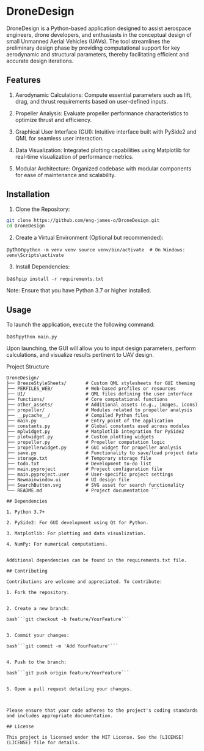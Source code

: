 # DroneDesign

DroneDesign is a Python-based application designed to assist aerospace engineers, drone developers, and enthusiasts in the conceptual design of small Unmanned Aerial Vehicles (UAVs). The tool streamlines the preliminary design phase by providing computational support for key aerodynamic and structural parameters, thereby facilitating efficient and accurate design iterations.

## Features

1. Aerodynamic Calculations: Compute essential parameters such as lift, drag, and thrust requirements based on user-defined inputs.

2. Propeller Analysis: Evaluate propeller performance characteristics to optimize thrust and efficiency.

3. Graphical User Interface (GUI): Intuitive interface built with PySide2 and QML for seamless user interaction.

4. Data Visualization: Integrated plotting capabilities using Matplotlib for real-time visualization of performance metrics.

5. Modular Architecture: Organized codebase with modular components for ease of maintenance and scalability.


## Installation

1. Clone the Repository:

```bash
git clone https://github.com/eng-james-o/DroneDesign.git
cd DroneDesign
```


2. Create a Virtual Environment (Optional but recommended):

python```python -m venv venv
source venv/bin/activate  # On Windows: venv\Scripts\activate```


3. Install Dependencies:

bash```pip install -r requirements.txt```

Note: Ensure that you have Python 3.7 or higher installed.



## Usage

To launch the application, execute the following command:

bash```python main.py```

Upon launching, the GUI will allow you to input design parameters, perform calculations, and visualize results pertinent to UAV design.

Project Structure

```text
DroneDesign/
├── BreezeStyleSheets/       # Custom QML stylesheets for GUI theming
├── PERFILES_WEB/            # Web-based profiles or resources
├── UI/                      # QML files defining the user interface
├── functions/               # Core computational functions
├── other_assets/            # Additional assets (e.g., images, icons)
├── propeller/               # Modules related to propeller analysis
├── __pycache__/             # Compiled Python files
├── main.py                  # Entry point of the application
├── constants.py             # Global constants used across modules
├── mplwidget.py             # Matplotlib integration for PySide2
├── plotwidget.py            # Custom plotting widgets
├── propeller.py             # Propeller computation logic
├── propellerwidget.py       # GUI widget for propeller analysis
├── save.py                  # Functionality to save/load project data
├── storage.txt              # Temporary storage file
├── todo.txt                 # Development to-do list
├── main.pyproject           # Project configuration file
├── main.pyproject.user      # User-specific project settings
├── Newmainwindow.ui         # UI design file
├── SearchButton.svg         # SVG asset for search functionality
└── README.md                # Project documentation ```

## Dependencies

1. Python 3.7+

2. PySide2: For GUI development using Qt for Python.

3. Matplotlib: For plotting and data visualization.

4. NumPy: For numerical computations.


Additional dependencies can be found in the requirements.txt file.

## Contributing

Contributions are welcome and appreciated. To contribute:

1. Fork the repository.


2. Create a new branch:

bash```git checkout -b feature/YourFeature```


3. Commit your changes:

bash```git commit -m 'Add YourFeature'```


4. Push to the branch:

bash```git push origin feature/YourFeature```


5. Open a pull request detailing your changes.



Please ensure that your code adheres to the project's coding standards and includes appropriate documentation.

## License

This project is licensed under the MIT License. See the [LICENSE](LICENSE) file for details.
